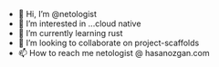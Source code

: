 - 👋 Hi, I’m @netologist
- 👀 I’m interested in ...cloud native
- 🌱 I’m currently learning rust
- 💞️ I’m looking to collaborate on project-scaffolds
- 📫 How to reach me netologist @ hasanozgan.com

<!---
netologist/netologist is a ✨ special ✨ repository because its `README.md` (this file) appears on your GitHub profile.
You can click the Preview link to take a look at your changes.
--->
